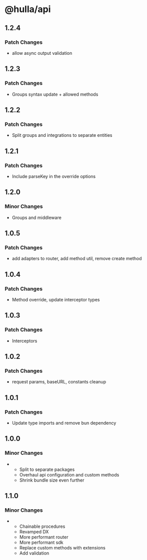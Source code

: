 # @hulla/api

## 1.2.4

### Patch Changes

- allow async output validation

## 1.2.3

### Patch Changes

- Groups syntax update + allowed methods

## 1.2.2

### Patch Changes

- Split groups and integrations to separate entities

## 1.2.1

### Patch Changes

- Include parseKey in the override options

## 1.2.0

### Minor Changes

- Groups and middleware

## 1.0.5

### Patch Changes

- add adapters to router, add method util, remove create method

## 1.0.4

### Patch Changes

- Method override, update interceptor types

## 1.0.3

### Patch Changes

- Interceptors

## 1.0.2

### Patch Changes

- request params, baseURL, constants cleanup

## 1.0.1

### Patch Changes

- Update type imports and remove bun dependency

## 1.0.0

### Minor Changes

- - Split to separate packages
  - Overhaul api configuration and custom methods
  - Shrink bundle size even further

## 1.1.0

### Minor Changes

- - Chainable procedures
  - Revamped DX
  - More performant router
  - More performant sdk
  - Replace custom methods with extensions
  - Add validation
